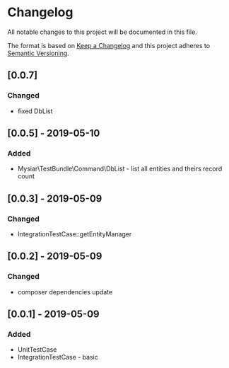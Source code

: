 # Changelog
All notable changes to this project will be documented in this file.

The format is based on [Keep a Changelog](http://keepachangelog.com/en/1.0.0/)
and this project adheres to [Semantic Versioning](http://semver.org/spec/v2.0.0.html).

## [0.0.7]
### Changed
- fixed DbList

## [0.0.5] - 2019-05-10
### Added
- Mysiar\TestBundle\Command\DbList - list all entities and theirs record count

## [0.0.3] - 2019-05-09
### Changed
- IntegrationTestCase::getEntityManager

## [0.0.2] - 2019-05-09
### Changed
- composer dependencies update

## [0.0.1] - 2019-05-09
### Added
- UnitTestCase
- IntegrationTestCase - basic
